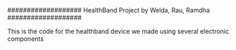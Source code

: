 ###################
HealthBand Project by Welda, Rau, Ramdha
###################

This is the code for the healthband device we made using several electronic components
